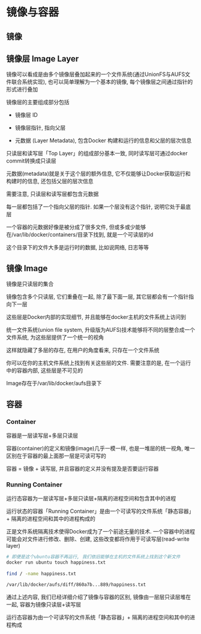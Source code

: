 <!--
 * @Description: 
 * @Version: 1.0
 * @Author: dmjcb
 * @Email:  
 * @Date: 2022-03-03 21:44:56
 * @LastEditors: dmjcb
 * @LastEditTime: 2023-04-17 16:50:22
-->

# 镜像与容器

## 镜像

## 镜像层 Image Layer

镜像可以看成是由多个镜像层叠加起来的一个文件系统(通过UnionFS与AUFS文件联合系统实现), 也可以简单理解为一个基本的镜像, 每个镜像层之间通过指针的形式进行叠加

镜像层的主要组成部分包括

- 镜像层 ID

- 镜像层指针, 指向父层

- 元数据 (Layer Metadata), 包含Docker 构建和运行的信息和父层的层次信息

只读层和读写层「Top Layer」的组成部分基本一致, 同时读写层可通过docker commit转换成只读层

元数据(metadata)就是关于这个层的额外信息, 它不仅能够让Docker获取运行和构建时的信息, 还包括父层的层次信息

需要注意, 只读层和读写层都包含元数据

每一层都包括了一个指向父层的指针. 如果一个层没有这个指针, 说明它处于最底层

一个容器的元数据好像是被分成了很多文件, 但或多或少能够在/var/lib/docker/containers/目录下找到, 就是一个可读层的id

这个目录下的文件大多是运行时的数据, 比如说网络, 日志等等

## 镜像 Image

镜像是只读层的集合

镜像包含多个只读层, 它们重叠在一起, 除了最下面一层, 其它层都会有一个指针指向下一层

这些层是Docker内部的实现细节, 并且能够在docker主机的文件系统上访问到

统一文件系统(union file system, 升级版为AUFS)技术能够将不同的层整合成一个文件系统, 为这些层提供了一个统一的视角

这样就隐藏了多层的存在, 在用户的角度看来, 只存在一个文件系统

你可以在你的主机文件系统上找到有关这些层的文件. 需要注意的是, 在一个运行中的容器内部, 这些层是不可见的

Image存在于/var/lib/docker/aufs目录下

## 容器

### Container

容器是一层读写层+多层只读层

容器(container)的定义和镜像(image)几乎一模一样, 也是一堆层的统一视角, 唯一区别在于容器的最上面那一层是可读可写的

容器 = 镜像 + 读写层, 并且容器的定义并没有提及是否要运行容器

### Running Container

运行态容器为一层读写层+多层只读层+隔离的进程空间和包含其中的进程

运行状态的容器「Running Container」是由一个可读写的文件系统「静态容器」+ 隔离的进程空间和其中的进程构成的

正是文件系统隔离技术使得Docker成为了一个前途无量的技术. 一个容器中的进程可能会对文件进行修改、删除、创建, 这些改变都将作用于可读写层(read-write layer)

```sh
# 即便是这个ubuntu容器不再运行, 我们依旧能够在主机的文件系统上找到这个新文件
docker run ubuntu touch happiness.txt
　　
find / -name happiness.txt

/var/lib/docker/aufs/diff/860a7b...889/happiness.txt
```

通过上述内容, 我们已经详细介绍了镜像与容器的区别, 镜像由一层层只读层堆在一起, 容器为镜像只读层+读写层

运行态容器为由一个可读写的文件系统「静态容器」+ 隔离的进程空间和其中的进程构成

